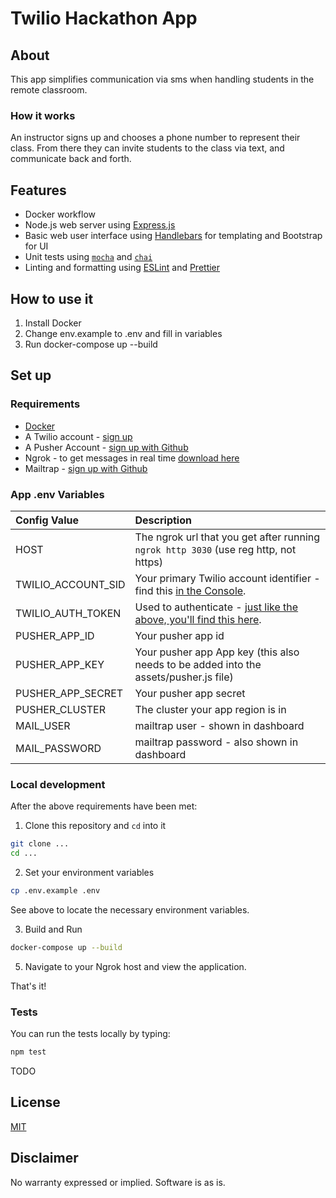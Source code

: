 # Twilio Hackathon App

## About

This app simplifies communication via sms when handling students in the remote classroom.

### How it works

An instructor signs up and chooses a phone number to represent their class. From there they can invite students to the class via text, and communicate back and forth.

## Features

- Docker workflow
- Node.js web server using [Express.js](https://npm.im/express)
- Basic web user interface using [Handlebars](https://npm.im/express-handlebars) for templating and Bootstrap for UI
- Unit tests using [`mocha`](https://npm.im/mocha) and [`chai`](https://npm.im/chai)
- Linting and formatting using [ESLint](https://npm.im/eslint) and [Prettier](https://npm.im/prettier)

## How to use it
1. Install Docker
2. Change env.example to .env and fill in variables
3. Run docker-compose up --build

## Set up

### Requirements

- [Docker](https://docs.docker.com/get-docker/)
- A Twilio account - [sign up](https://www.twilio.com/try-twilio)
- A Pusher Account - [sign up with Github](https://dashboard.pusher.com/accounts/sign_up)
- Ngrok - to get messages in real time [download here](https://ngrok.com/download)
- Mailtrap - [sign up with Github](https://mailtrap.io/register/signup?ref=header)


### App .env Variables

| Config&nbsp;Value   | Description                                                                                                                                                  |
| :----------------  | :----------------------------------------------------------------------------------------------------------------------------------------------------------- |
| HOST               | The ngrok url that you get after running `ngrok http 3030` (use reg http, not https)|
| TWILIO_ACCOUNT_SID | Your primary Twilio account identifier - find this [in the Console](https://www.twilio.com/console).                                                         |
| TWILIO_AUTH_TOKEN  | Used to authenticate - [just like the above, you'll find this here](https://www.twilio.com/console).                                                         |
| PUSHER_APP_ID      | Your pusher app id|
| PUSHER_APP_KEY     | Your pusher app App key (this also needs to be added into the assets/pusher.js file) |
| PUSHER_APP_SECRET  | Your pusher app secret|
| PUSHER_CLUSTER     | The cluster your app region is in|
| MAIL_USER          | mailtrap user - shown in dashboard |
| MAIL_PASSWORD      | mailtrap password - also shown in dashboard |


### Local development

After the above requirements have been met:

1. Clone this repository and `cd` into it

```bash
git clone ...
cd ...
```

2. Set your environment variables

```bash
cp .env.example .env
```
See above to locate the necessary environment variables.

3. Build and Run

```bash
docker-compose up --build
```

5. Navigate to your Ngrok host and view the application.

That's it!

### Tests

You can run the tests locally by typing:

```bash
npm test
```
TODO

## License

[MIT](http://www.opensource.org/licenses/mit-license.html)

## Disclaimer

No warranty expressed or implied. Software is as is.

[twilio]: https://www.twilio.com
